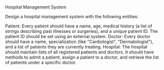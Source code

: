 Hospital Management System

Design a hospital management system with the following entities:

Patient: Every patient should have a name, age, medical history (a list of strings describing past illnesses or
surgeries), and a unique patient ID. The patient ID should be set using an external system.
Doctor: Every doctor should have a name, specialization (like "Cardiologist", "Dermatologist"), and a list of patients
they are currently treating.
Hospital: The hospital should maintain lists of all registered patients and doctors. It should have methods to admit a
patient, assign a patient to a doctor, and retrieve the list of patients under a specific doctor.